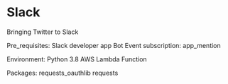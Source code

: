# Slack
Bringing Twitter to Slack

Pre_requisites:
Slack developer app
Bot Event subscription: app_mention

Environment:
Python 3.8
AWS Lambda Function

Packages:
requests_oauthlib
requests


